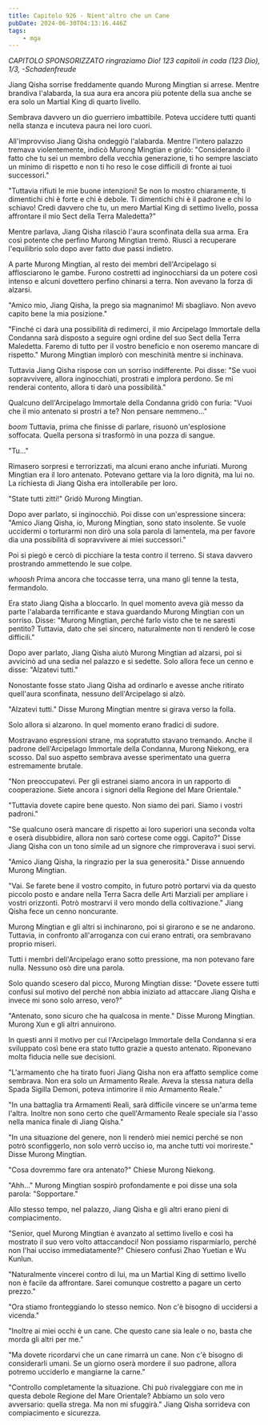 ```yaml
---
title: Capitolo 926 - Nient'altro che un Cane
pubDate: 2024-06-30T04:13:16.446Z
tags:
    - mga
---
```



<em>CAPITOLO SPONSORIZZATO ringraziamo Dio!
123 capitoli in coda (123 Dio), 1/3,
-Schadenfreude</em>


Jiang Qisha sorrise freddamente quando Murong Mingtian si arrese. Mentre brandiva l'alabarda, la sua aura era ancora più potente della sua anche se era solo un Martial King di quarto livello.


Sembrava davvero un dio guerriero imbattibile. Poteva uccidere tutti quanti nella stanza e incuteva paura nei loro cuori.


All'improvviso Jiang Qisha ondeggiò l'alabarda. Mentre l'intero palazzo tremava violentemente, indicò Murong Mingtian e gridò: "Considerando il fatto che tu sei un membro della vecchia generazione, ti ho sempre lasciato un minimo di rispetto e non ti ho reso le cose difficili di fronte ai tuoi successori."


"Tuttavia rifiuti le mie buone intenzioni! Se non lo mostro chiaramente, ti dimentichi chi è forte e chi è debole. Ti dimentichi chi è il padrone e chi lo schiavo! Credi davvero che tu, un mero Martial King di settimo livello, possa affrontare il mio Sect della Terra Maledetta?"


Mentre parlava, Jiang Qisha rilasciò l'aura sconfinata della sua arma. Era così potente che perfino Murong Mingtian tremò. Riuscì a recuperare l'equilibrio solo dopo aver fatto due passi indietro.


A parte Murong Mingtian, al resto dei membri dell'Arcipelago si afflosciarono le gambe. Furono costretti ad inginocchiarsi da un potere così intenso e alcuni dovettero perfino chinarsi a terra. Non avevano la forza di alzarsi.


"Amico mio, Jiang Qisha, la prego sia magnanimo! Mi sbagliavo. Non avevo capito bene  la mia posizione."


"Finché ci darà una possibilità di redimerci, il mio Arcipelago Immortale della Condanna sarà disposto a seguire ogni ordine del suo Sect della Terra Maledetta. Faremo di tutto per il vostro beneficio e non oseremo mancare di rispetto." Murong Mingtian implorò con meschinità mentre si inchinava.


Tuttavia Jiang Qisha rispose con un sorriso indifferente. Poi disse: "Se vuoi sopravvivere, allora inginocchiati, prostrati e implora perdono. Se mi renderai contento, allora ti darò una possibilità."


Qualcuno dell'Arcipelago Immortale della Condanna gridò con furia: "Vuoi che il mio antenato si prostri a te? Non pensare nemmeno..."


*boom* Tuttavia, prima che finisse di parlare, risuonò un'esplosione soffocata. Quella persona si trasformò in una pozza di sangue.


"Tu..."


Rimasero sorpresi e terrorizzati, ma alcuni erano anche infuriati. Murong Mingtian era il loro antenato. Potevano gettare via la loro dignità, ma lui no. La richiesta di Jiang Qisha era intollerabile per loro.


"State tutti zitti!" Gridò Murong Mingtian.


Dopo aver parlato, si inginocchiò. Poi disse con un'espressione sincera: "Amico Jiang Qisha, io, Murong Mingtian, sono stato insolente. Se vuole uccidermi o torturarmi non dirò una sola parola di lamentela, ma per favore dia una possibilità di sopravvivere ai miei successori."


Poi si piegò e cercò di picchiare la testa contro il terreno. Si stava davvero prostrando ammettendo le sue colpe.


*whoosh* Prima ancora che toccasse terra, una mano gli tenne la testa, fermandolo.


Era stato Jiang Qisha a bloccarlo. In quel momento aveva già messo da parte l'alabarda terrificante e stava guardando Murong Mingtian con un sorriso. Disse: "Murong Mingtian, perché farlo visto che te ne saresti pentito? Tuttavia, dato che sei sincero, naturalmente non ti renderò le cose difficili."


Dopo aver parlato, Jiang Qisha aiutò Murong Mingtian ad alzarsi, poi si avvicinò ad una sedia nel palazzo e si sedette. Solo allora fece un cenno e disse: "Alzatevi tutti."


Nonostante fosse stato Jiang Qisha ad ordinarlo e avesse anche ritirato quell'aura sconfinata, nessuno dell'Arcipelago si alzò.


"Alzatevi tutti." Disse Murong Mingtian mentre si girava verso la folla.


Solo allora si alzarono. In quel momento erano fradici di sudore.


Mostravano espressioni strane, ma sopratutto stavano tremando. Anche il padrone dell'Arcipelago Immortale della Condanna, Murong Niekong, era scosso. Dal suo aspetto sembrava avesse sperimentato una guerra estremamente brutale.


"Non preoccupatevi. Per gli estranei siamo ancora in un rapporto di cooperazione. Siete ancora i signori della Regione del Mare Orientale."


"Tuttavia dovete capire bene questo. Non siamo dei pari. Siamo i vostri padroni."


"Se qualcuno oserà mancare di rispetto ai loro superiori una seconda volta e oserà disubbidire, allora non sarò cortese come oggi. Capito?" Disse Jiang Qisha con un tono simile ad un signore che rimproverava i suoi servi.


"Amico Jiang Qisha, la ringrazio per la sua generosità." Disse annuendo Murong Mingtian.


"Vai. Se farete bene il vostro compito, in futuro potrò portarvi via da questo piccolo posto e andare nella Terra Sacra delle Arti Marziali per ampliare i vostri orizzonti. Potrò mostrarvi il vero mondo della coltivazione." Jiang Qisha fece un cenno noncurante.


Murong Mingtian e gli altri si inchinarono, poi si girarono e se ne andarono. Tuttavia, in confronto all'arroganza con cui erano entrati, ora sembravano proprio miseri.


Tutti i membri dell'Arcipelago erano sotto pressione, ma non potevano fare nulla. Nessuno osò dire una parola.


Solo quando scesero dal picco, Murong Mingtian disse: "Dovete essere tutti confusi sul motivo del perché non abbia iniziato ad attaccare Jiang Qisha e invece mi sono solo arreso, vero?"


"Antenato, sono sicuro che ha qualcosa in mente." Disse Murong Mingtian. Murong Xun e gli altri annuirono.


In questi anni il motivo per cui l'Arcipelago Immortale della Condanna si era sviluppato così bene era stato tutto grazie a questo antenato. Riponevano molta fiducia nelle sue decisioni.


"L'armamento che ha tirato fuori Jiang Qisha non era affatto semplice come sembrava. Non era solo un Armamento Reale. Aveva la stessa natura della Spada Sigilla Demoni, poteva intimorire il mio Armamento Reale."


"In una battaglia tra Armamenti Reali, sarà difficile vincere se un'arma teme l'altra. Inoltre non sono certo che quell'Armamento Reale speciale sia l'asso nella manica finale di Jiang Qisha."


"In una situazione del genere, non li renderò miei nemici perché se non potrò sconfiggerlo, non solo verrò ucciso io, ma anche tutti voi morireste." Disse Murong Mingtian.


"Cosa dovremmo fare ora antenato?" Chiese Murong Niekong.


"Ahh..." Murong Mingtian sospirò profondamente e poi disse una sola parola: "Sopportare."


Allo stesso tempo, nel palazzo, Jiang Qisha e gli altri erano pieni di compiacimento.


"Senior, quel Murong Mingtian è avanzato al settimo livello e così ha mostrato il suo vero volto attaccandoci! Non possiamo risparmiarlo, perché non l'hai ucciso immediatamente?" Chiesero confusi Zhao Yuetian e Wu Kunlun.


"Naturalmente vincerei contro di lui, ma un Martial King di settimo livello non è facile da affrontare. Sarei comunque costretto a pagare un certo prezzo."


"Ora stiamo fronteggiando lo stesso nemico. Non c'è bisogno di uccidersi a vicenda."


"Inoltre ai miei occhi è un cane. Che questo cane sia leale o no, basta che morda gli altri per me."


"Ma dovete ricordarvi che un cane rimarrà un cane. Non c'è bisogno di considerarli umani. Se un giorno oserà mordere il suo padrone, allora potremo ucciderlo e mangiarne la carne."


"Controllo completamente la situazione. Chi può rivaleggiare con me in questa debole Regione del Mare Orientale? Abbiamo un solo vero avversario: quella strega. Ma non mi sfuggirà." Jiang Qisha sorrideva con compiacimento e sicurezza.
                                


                                



